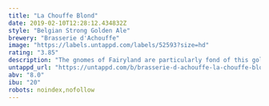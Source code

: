 ```yaml
---
title: "La Chouffe Blond"
date: 2019-02-10T12:28:12.434832Z
style: "Belgian Strong Golden Ale"
brewery: "Brasserie d'Achouffe"
image: "https://labels.untappd.com/labels/52593?size=hd"
rating: "3.85"
description: "The gnomes of Fairyland are particularly fond of this golden beer.  LA CHOUFFE, with its slight hoppy taste, combining notes of fresh coriander and fruity tones, is the drink which gives them their zest for life.  At least, that's what these imps say when they are thirsty.   Their secret used to be jealously guarded from one generation to the next until the day they shared the recipe with humans to seal their friendship.  Of all the legends from the wonderful region of the Belgian Ardennes, the tale of LA CHOUFFE is the one which most merits re-telling."
untappd_url: "https://untappd.com/b/brasserie-d-achouffe-la-chouffe-blond/52593"
abv: "8.0"
ibu: "20"
robots: noindex,nofollow
---
```

